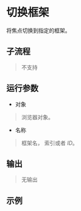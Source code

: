 # 切换框架 
将焦点切换到指定的框架。

## 子流程
> 不支持


## 运行参数

* 对象
>  浏览器对象。
* 名称
>   框架名， 索引或者 *ID*。


## 输出

> 无输出


## 示例